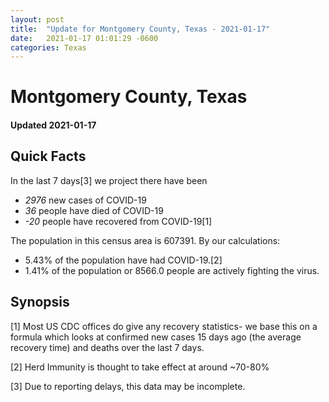 ```yaml
---
layout: post
title:  "Update for Montgomery County, Texas - 2021-01-17"
date:   2021-01-17 01:01:29 -0600
categories: Texas
---
```


# Montgomery County, Texas
#### Updated 2021-01-17

## Quick Facts

In the last 7 days[3] we project there have been
- *2976* new cases of COVID-19
- *36* people have died of COVID-19
- *-20* people have recovered from COVID-19[1]

The population in this census area is 607391. By our calculations:
- 5.43% of the population have had COVID-19.[2]
- 1.41% of the population or 8566.0 people are actively fighting the virus.

## Synopsis




[1] Most US CDC offices do give any recovery statistics- we base this on a formula which looks at confirmed new cases
15 days ago (the average recovery time) and deaths over the last 7 days.

[2] Herd Immunity is thought to take effect at around ~70-80%

[3] Due to reporting delays, this data may be incomplete.
 
    